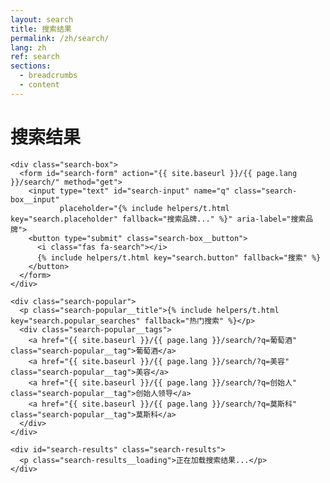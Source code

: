 ```yaml
---
layout: search
title: 搜索结果
permalink: /zh/search/
lang: zh
ref: search
sections:
  - breadcrumbs
  - content
---
```


<div class="search-results-page">
  <h1 class="panel__heading-primary">搜索结果</h1>
    
    <div class="search-box">
      <form id="search-form" action="{{ site.baseurl }}/{{ page.lang }}/search/" method="get">
        <input type="text" id="search-input" name="q" class="search-box__input" 
               placeholder="{% include helpers/t.html key="search.placeholder" fallback="搜索品牌..." %}" aria-label="搜索品牌">
        <button type="submit" class="search-box__button">
          <i class="fas fa-search"></i>
          {% include helpers/t.html key="search.button" fallback="搜索" %}
        </button>
      </form>
    </div>
    
    <div class="search-popular">
      <p class="search-popular__title">{% include helpers/t.html key="search.popular_searches" fallback="热门搜索" %}</p>
      <div class="search-popular__tags">
        <a href="{{ site.baseurl }}/{{ page.lang }}/search/?q=葡萄酒" class="search-popular__tag">葡萄酒</a>
        <a href="{{ site.baseurl }}/{{ page.lang }}/search/?q=美容" class="search-popular__tag">美容</a>
        <a href="{{ site.baseurl }}/{{ page.lang }}/search/?q=创始人" class="search-popular__tag">创始人领导</a>
        <a href="{{ site.baseurl }}/{{ page.lang }}/search/?q=莫斯科" class="search-popular__tag">莫斯科</a>
      </div>
    </div>
    
    <div id="search-results" class="search-results">
      <p class="search-results__loading">正在加载搜索结果...</p>
    </div>
</div>

<script>
  document.addEventListener('DOMContentLoaded', function() {
    const searchParams = new URLSearchParams(window.location.search);
    const query = searchParams.get('q');
    const resultsContainer = document.getElementById('search-results');
    
    if (!query) {
      resultsContainer.innerHTML = '<p>请输入搜索关键词。</p>';
      return;
    }
    
    document.getElementById('search-input').value = query;
    
    // First, try to fetch the raw JSON
    fetch('/search.json')
      .then(response => {
        if (!response.ok) {
          throw new Error('Network response was not ok');
        }
        return response.text(); // Get raw text first
      })
      .then(text => {
        try {
          // Try to log and parse the raw JSON
          console.log("Raw JSON:", text.substring(0, 500) + "..."); // Log the first 500 chars
          return JSON.parse(text);
        } catch (e) {
          console.error("JSON parse error:", e);
          throw new Error('JSON parsing failed: ' + e.message);
        }
      })
      .then(data => {
        // Filter for current language
        const langData = data.filter(item => item.lang === 'zh');
        
        // Filter for query matches
        const results = langData.filter(item => {
          const titleMatch = item.title && item.title.toLowerCase().includes(query.toLowerCase());
          const contentMatch = item.content && item.content.toLowerCase().includes(query.toLowerCase());
          return titleMatch || contentMatch;
        });
        
        if (results.length === 0) {
          resultsContainer.innerHTML = '<p>未找到与 "' + query + '" 匹配的结果。</p>';
          return;
        }
        
        let resultsHtml = '<p>找到 ' + results.length + ' 条与 "' + query + '" 匹配的结果：</p>';
        resultsHtml += '<ul class="search-results__list">';
        
        for (let i = 0; i < results.length; i++) {
          const result = results[i];
          
          // Translate result types for display
          let displayType = result.type || 'page';
          if (displayType === 'brand') displayType = '品牌';
          if (displayType === 'insight') displayType = '洞察';
          if (displayType === 'page') displayType = '页面';
          if (displayType === 'tag') displayType = '标签';
          
          resultsHtml += '<li class="search-results__item search-results__item--' + 
            (result.type || 'page') + '">' +
            '<a href="' + result.url + '" class="search-results__link">' +
            '<div class="search-results__type-badge">' + displayType + '</div>' +
            '<h3 class="search-results__title">' + (result.title || '') + '</h3>';
          
          if (result.content) {
            let excerpt = result.content;
            if (excerpt.length > 150) {
              excerpt = excerpt.substring(0, 150) + '...';
            }
            resultsHtml += '<p class="search-results__excerpt">' + excerpt + '</p>';
          }
          
          resultsHtml += '</a></li>';
        }
        
        resultsHtml += '</ul>';
        resultsContainer.innerHTML = resultsHtml;
      })
      .catch(error => {
        resultsContainer.innerHTML = '<p>加载搜索结果时出错: ' + error.message + '</p>';
        console.error("Search error:", error);
      });
  });
</script>